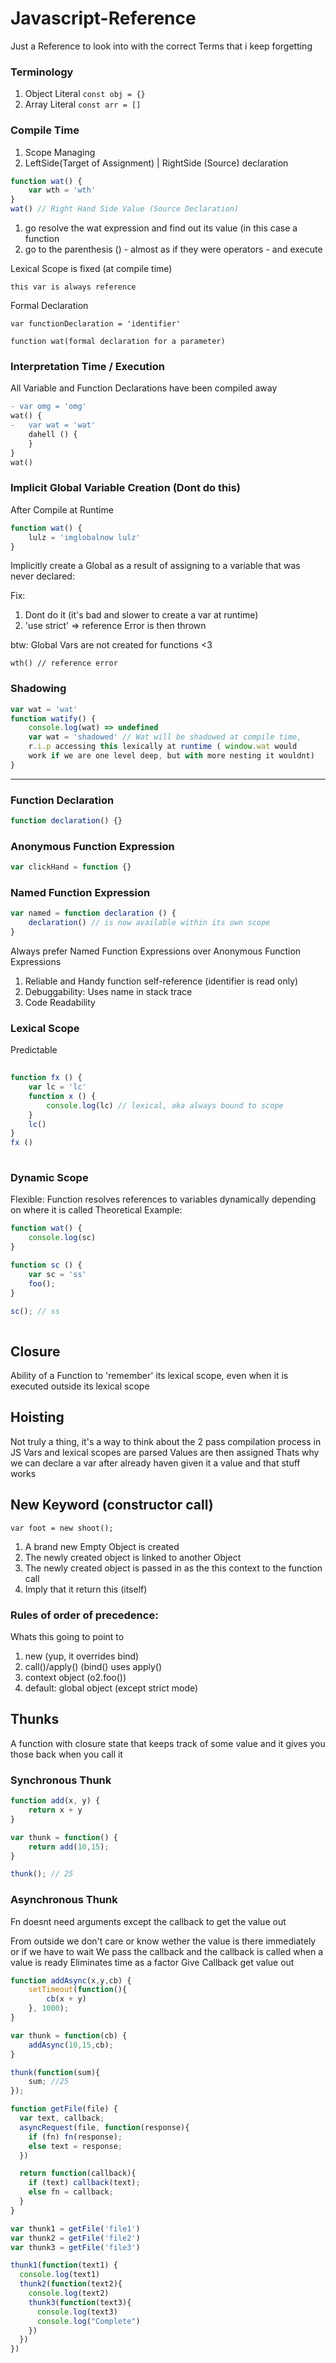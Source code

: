 # Javascript-Reference
Just a Reference to look into with the correct Terms that i keep forgetting 

### Terminology
1. Object Literal ``const obj = {}``
1. Array Literal ``const arr = []``



### Compile Time
1. Scope Managing
1. LeftSide(Target of Assignment) | RightSide (Source) declaration

``` js
function wat() {
    var wth = 'wth'
}
wat() // Right Hand Side Value (Source Declaration)
```

1. go resolve the wat expression and find out its value (in this case a function 
2. go to the parenthesis () - almost as if they were operators - and execute 


Lexical Scope is fixed (at compile time)

```
this var is always reference 
```

Formal Declaration
```
var functionDeclaration = 'identifier'

function wat(formal declaration for a parameter)
```

### Interpretation Time / Execution
All Variable and Function Declarations have been compiled away

```diff
- var omg = 'omg'
wat() {
-   var wat = 'wat'
    dahell () {
    }
}
wat()
```


### Implicit Global Variable Creation (Dont do this)

After Compile at Runtime 
```js
function wat() {
    lulz = 'imglobalnow lulz'
}
```
Implicitly create a Global as a result of assigning to a variable that was never declared:

Fix:
1.  Dont do it (it's bad and slower to create a var at runtime)
1. 'use strict' => reference Error is then thrown


btw: Global Vars are not created for functions <3
```
wth() // reference error
```


### Shadowing ###

```js
var wat = 'wat'
function watify() {
    console.log(wat) => undefined
    var wat = 'shadowed' // Wat will be shadowed at compile time, 
    r.i.p accessing this lexically at runtime ( window.wat would
    work if we are one level deep, but with more nesting it wouldnt)
}

```

-----------

### Function Declaration

```js
function declaration() {}
```



### Anonymous Function Expression

```js
var clickHand = function {}
```


### Named Function Expression

```js
var named = function declaration () {
    declaration() // is now available within its own scope
}
```
Always prefer Named Function Expressions over Anonymous Function Expressions
1. Reliable and Handy function self-reference (identifier is read only)
2. Debuggability: Uses name in stack trace
3. Code Readability 


### Lexical Scope

Predictable 
```js
    
function fx () {
    var lc = 'lc'
    function x () {
        console.log(lc) // lexical, aka always bound to scope 
    }
    lc()
}
fx ()
   
```


### Dynamic Scope
Flexible: Function resolves references to variables dynamically depending on where it is called
Theoretical Example:
```js
function wat() {
    console.log(sc)
}

function sc () {
    var sc = 'ss'
    foo();
}

sc(); // ss
    
```


## Closure

Ability of a Function to 'remember' its lexical scope, even when it is executed outside its lexical scope

## Hoisting

Not truly a thing, it's a way to think about the 2 pass compilation process in JS
Vars and lexical scopes are parsed
Values are then assigned
Thats why we can declare a var after already haven given it a value and that stuff works


## New Keyword (constructor call)

```
var foot = new shoot();
```
1. A brand new Empty Object is created
1. The newly created object is linked to another Object
1. The newly created object is passed in as the this context to the function call
1. Imply that it return this (itself)

### Rules of order of precedence:
Whats this going to point to

1. new (yup, it overrides bind)
2. call()/apply() (bind() uses apply()
3. context object (o2.foo()) 
4. default: global object (except strict mode)


## Thunks

A function with closure state that keeps track of some value and it gives you those back when you call it

### Synchronous Thunk

```js
function add(x, y) {
    return x + y
}

var thunk = function() {
    return add(10,15);
}

thunk(); // 25
```


### Asynchronous Thunk

Fn doesnt need arguments except the callback to get the value out

From outside we don't care or know wether the value is there immediately or if we have to wait
We pass the callback and the callback is called when a value is ready
Eliminates time as a factor
Give Callback get value out


```js
function addAsync(x,y,cb) {
    setTimeout(function(){
        cb(x + y)
    }, 1000);
}

var thunk = function(cb) {
    addAsync(10,15,cb);
}

thunk(function(sum){
    sum; //25
});

```


```js
function getFile(file) {
  var text, callback;
  asyncRequest(file, function(response){
    if (fn) fn(response);
    else text = response;
  })

  return function(callback){
    if (text) callback(text);
    else fn = callback;
  }
}

var thunk1 = getFile('file1')
var thunk2 = getFile('file2')
var thunk3 = getFile('file3')

thunk1(function(text1) {
  console.log(text1)
  thunk2(function(text2){
    console.log(text2)
    thunk3(function(text3){
      console.log(text3)
      console.log("Complete")
    })
  })
})

```
